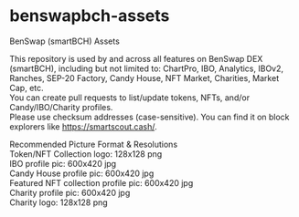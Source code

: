 # benswapbch-assets
BenSwap (smartBCH) Assets

This repository is used by and across all features on BenSwap DEX (smartBCH), including but not limited to: ChartPro, IBO, Analytics, IBOv2, Ranches, SEP-20 Factory, Candy House, NFT Market, Charities, Market Cap, etc.<br/>
You can create pull requests to list/update tokens, NFTs, and/or Candy/IBO/Charity profiles.<br/>
Please use checksum addresses (case-sensitive). You can find it on block explorers like https://smartscout.cash/.


Recommended Picture Format & Resolutions<br/>
Token/NFT Collection logo: 128x128 png<br/>
IBO profile pic: 600x420 jpg<br/>
Candy House profile pic: 600x420 jpg<br/>
Featured NFT collection profile pic: 600x420 jpg<br/>
Charity profile pic: 600x420 jpg<br/>
Charity logo: 128x128 png<br/>
